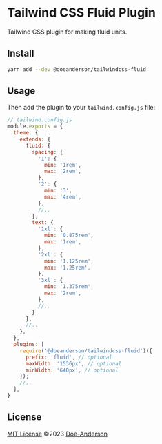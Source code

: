 # Tailwind CSS Fluid Plugin

Tailwind CSS plugin for making fluid units.

## Install

```bash
yarn add --dev @doeanderson/tailwindcss-fluid
```

## Usage

Then add the plugin to your `tailwind.config.js` file:

```js
// tailwind.config.js
module.exports = {
  theme: {
    extends: {
      fluid: {
        spacing: {
          '1': {
            min: '1rem',
            max: '2rem',
          },
          '2': {
            min: '3',
            max: '4rem',
          },
          //..
        },
        text: {
          '1xl': {
            min: '0.875rem',
            max: '1rem',
          },
          '2xl': {
            min: '1.125rem',
            max: '1.25rem',
          },
          '3xl': {
            min: '1.375rem',
            max: '2rem',
          },
          //..
        }
      },
      //..
    },
  },
  plugins: [
    require('@doeanderson/tailwindcss-fluid')({
      prefix: 'fluid', // optional
      maxWidth: '1536px', // optional
      minWidth: '640px', // optional
    });
    //..
  ],
}
```

## License

[MIT License](https://github.com/doeanderson/tailwindcss-fluid/blob/main/LICENSE) ©2023 [Doe-Anderson](https://github.com/doeanderson)
